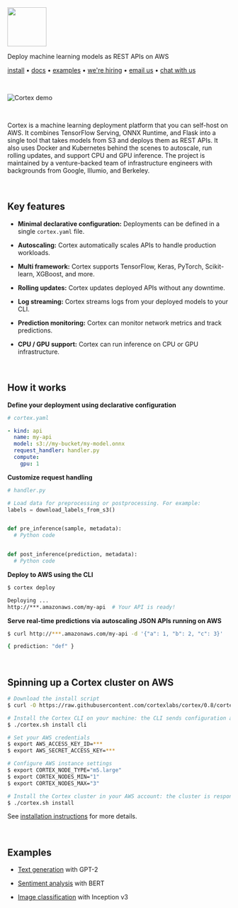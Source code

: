 <img src='https://cortex-public.s3-us-west-2.amazonaws.com/logo.png' height='88'>

Deploy machine learning models as REST APIs on AWS

<!-- CORTEX_VERSION_MINOR x2 (e.g. docs.cortex.dev/v/0.8/...) -->
[install](https://docs.cortex.dev/v/0.8/install) • [docs](https://docs.cortex.dev/v/0.8) • [examples](examples) • [we're hiring](https://angel.co/cortex-labs-inc/jobs) • [email us](mailto:hello@cortex.dev) • [chat with us](https://gitter.im/cortexlabs/cortex)

<br>

![Cortex demo](https://cortex-public.s3-us-west-2.amazonaws.com/demo/gif/v0.8.gif)

<br>

Cortex is a machine learning deployment platform that you can self-host on AWS. It combines TensorFlow Serving, ONNX Runtime, and Flask into a single tool that takes models from S3 and deploys them as REST APIs. It also uses Docker and Kubernetes behind the scenes to autoscale, run rolling updates, and support CPU and GPU inference. The project is maintained by a venture-backed team of infrastructure engineers with backgrounds from Google, Illumio, and Berkeley.

<br>

## Key features

- **Minimal declarative configuration:** Deployments can be defined in a single `cortex.yaml` file.

- **Autoscaling:** Cortex automatically scales APIs to handle production workloads.

- **Multi framework:** Cortex supports TensorFlow, Keras, PyTorch, Scikit-learn, XGBoost, and more.

- **Rolling updates:** Cortex updates deployed APIs without any downtime.

- **Log streaming:** Cortex streams logs from your deployed models to your CLI.

- **Prediction monitoring:** Cortex can monitor network metrics and track predictions.

- **CPU / GPU support:** Cortex can run inference on CPU or GPU infrastructure.

<br>

## How it works

**Define your deployment using declarative configuration**

```yaml
# cortex.yaml

- kind: api
  name: my-api
  model: s3://my-bucket/my-model.onnx
  request_handler: handler.py
  compute:
    gpu: 1
```

**Customize request handling**

```python
# handler.py

# Load data for preprocessing or postprocessing. For example:
labels = download_labels_from_s3()


def pre_inference(sample, metadata):
  # Python code


def post_inference(prediction, metadata):
  # Python code
```

**Deploy to AWS using the CLI**

```bash
$ cortex deploy

Deploying ...
http://***.amazonaws.com/my-api  # Your API is ready!
```

**Serve real-time predictions via autoscaling JSON APIs running on AWS**

```bash
$ curl http://***.amazonaws.com/my-api -d '{"a": 1, "b": 2, "c": 3}'

{ prediction: "def" }
```

<br>

## Spinning up a Cortex cluster on AWS

<!-- CORTEX_VERSION_MINOR_STABLE -->

```bash
# Download the install script
$ curl -O https://raw.githubusercontent.com/cortexlabs/cortex/0.8/cortex.sh && chmod +x cortex.sh

# Install the Cortex CLI on your machine: the CLI sends configuration and code to the Cortex cluster
$ ./cortex.sh install cli

# Set your AWS credentials
$ export AWS_ACCESS_KEY_ID=***
$ export AWS_SECRET_ACCESS_KEY=***

# Configure AWS instance settings
$ export CORTEX_NODE_TYPE="m5.large"
$ export CORTEX_NODES_MIN="1"
$ export CORTEX_NODES_MAX="3"

# Install the Cortex cluster in your AWS account: the cluster is responsible for hosting your APIs
$ ./cortex.sh install
```

<!-- CORTEX_VERSION_MINOR (e.g. docs.cortex.dev/v/0.8/...) -->
See [installation instructions](https://docs.cortex.dev/v/0.8/cluster/install) for more details.

<br>

## Examples

<!-- CORTEX_VERSION_MINOR_STABLE x3 -->
- [Text generation](https://github.com/cortexlabs/cortex/tree/0.8/examples/text-generator) with GPT-2

- [Sentiment analysis](https://github.com/cortexlabs/cortex/tree/0.8/examples/sentiment-analysis) with BERT

- [Image classification](https://github.com/cortexlabs/cortex/tree/0.8/examples/image-classifier) with Inception v3
